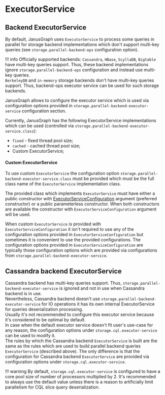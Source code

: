 # ExecutorService

## Backend ExecutorService

By default, JanusGraph uses `ExecutorService` to process some queries in parallel for storage backend implementations 
which don't support multi-key queries (see `storage.parallel-backend-ops` configuration option). 

!!! info
    Officially supported backends: `Cassandra`, `HBase`, `ScyllaDB`, `Bigtable` have multi-key queries support. Thus, 
    these backend implementations ignore `storage.parallel-backend-ops` configuration and instead use multi-key queries.  
    `BerkeleyDB` and `in-memory` storage backends don't have multi-key queries support. Thus, backend-ops executor 
    service can be used for such storage backends.

JanusGraph allows to configure the executor service which is used via configuration options 
provided in `storage.parallel-backend-executor-service` configuration section.

Currently, JanusGraph has the following ExecutorService implementations which can be used (controlled via 
`storage.parallel-backend-executor-service.class`):

* `fixed` - fixed thread pool size;
* `cached` - cached thread pool size;
* Custom ExecutorService;

#### Custom ExecutorService

To use custom `ExecutorService` the configuration option `storage.parallel-backend-executor-service.class` must be 
provided which must be the full class name of the `ExecutorService` implementation class.

The provided class which implements `ExecutorService` must have either a public constructor with
[ExecutorServiceConfiguration](https://javadoc.io/doc/org.janusgraph/janusgraph-core/latest/org/janusgraph/diskstorage/configuration/ExecutorServiceConfiguration.html)
argument (preferred constructor) or a public parameterless constructor. 
When both constructors are available the constructor with `ExecutorServiceConfiguration` argument will be used.

When custom `ExecutorService` is provided with `ExecutorServiceConfiguration` it isn't required to 
use any of the configuration options provided in `ExecutorServiceConfiguration` but sometimes it is
convenient to use the provided configurations. The configuration options provided in `ExecutorServiceConfiguration` 
are typically those configuration options which are provided via configurations from `storage.parallel-backend-executor-service`.

## Cassandra backend ExecutorService

Cassandra backend has multi-key queries support. Thus, `storage.parallel-backend-executor-service` is ignored and not 
in use when Cassandra backend is in use.  
Nevertheless, Cassandra backend doesn't use `storage.parallel-backend-executor-service` for IO operations it has its 
own internal ExecutorService for queries deserialization processing.  
Usually it's not recommended to configure this executor service because it's considered to be optimal by default.  
In case when the default executor service doesn't fit user's use-case for any reason, the configuration options under 
`storage.cql.executor-service` can be used to modify it.  
The rules by which the Cassandra backend `ExecutorService` is built are the 
same as the rules which are used to build parallel backend queries `ExecutorService` (described above). 
The only difference is that the configuration for Cassandra backend `ExecutorService` are provided via configuration 
options under `storage.cql.executor-service`.

!!! warning
    By default, `storage.cql.executor-service` is configured to have a core pool size of number of processors multiplied 
    by 2. It's recommended to always use the default value unless there is a reason to artificially limit parallelism for 
    CQL slice query deserialization.
